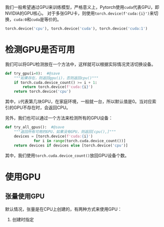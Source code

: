 我们一般希望通过GPU来训练模型，严格意义上，Pytorch使用`cuda`代表GPU，即NVIDIA的GPU核心。
对于多张GPU卡，则使用`torch.device(f'cuda:{i}')`来切换，`cuda:0`和`cuda`是等价的。
```python
torch.device('cpu'), torch.device('cuda'), torch.device('cuda:1')
```

# 检测GPU是否可用

我们可以将GPU检测放在一个方法中，这样就可以根据实际情况灵活切换设备。
```python
def try_gpu(i=0):  #@save
    """如果存在，则返回gpu(i)，否则返回cpu()"""
    if torch.cuda.device_count() >= i + 1:
        return torch.device(f'cuda:{i}')
    return torch.device('cpu')
```
其中，`i`代表第几块GPU，在家庭环境，一般就一台，所以默认值是0。当对应索引的GPU不存在时，会返回CPU。

另外，我们也可以通过一个方法来检测所有的GPU设备：
```python
def try_all_gpus():  #@save
    """返回所有可用的GPU，如果没有GPU，则返回[cpu(),]"""
    devices = [torch.device(f'cuda:{i}')
             for i in range(torch.cuda.device_count())]
    return devices if devices else [torch.device('cpu')]
```
其中，我们使用`torch.cuda.device_count()`放回GPU设备个数。

# 使用GPU
## 张量使用GPU
默认情况，张量是在CPU上创建的，有两种方式来使用GPU：
1. 创建时指定
```python

```